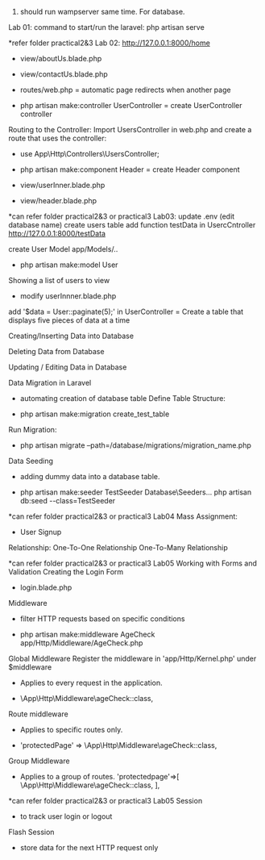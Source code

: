1. should run wampserver same time. For database.

Lab 01:
command to start/run the laravel:
php artisan serve


*refer folder practical2&3
Lab 02:
http://127.0.0.1:8000/home
+ view/aboutUs.blade.php
+ view/contactUs.blade.php

+ routes/web.php
= automatic page redirects when another page 

+ php artisan make:controller UserController
= create UserController controller

Routing to the Controller: Import UsersController in web.php and create a route that uses the controller:
+ use App\Http\Controllers\UsersController;

+ php artisan make:component Header
= create Header component

+ view/userInner.blade.php
+ view/header.blade.php


*can refer folder practical2&3 or practical3
Lab03:
update .env (edit database name)
create users table
add function testData in UsercCntroller
http://127.0.0.1:8000/testData

create User Model
app/Models/..
+ php artisan make:model User

Showing a list of users to view 
- modify userInnner.blade.php

add '$data = User::paginate(5);' in UserController
= Create a table that displays five pieces of data at a time

Creating/Inserting Data into Database 

Deleting Data from Database 

Updating / Editing Data in Database 

Data Migration in Laravel 
- automating creation of database table
Define Table Structure:
+ php artisan make:migration create_test_table 

Run Migration:
+ php artisan migrate –path=/database/migrations/migration_name.php  

Data Seeding
- adding dummy data into a database table.
+ php artisan make:seeder TestSeeder
Database\Seeders\...
php artisan db:seed --class=TestSeeder


*can refer folder practical2&3 or practical3
Lab04
Mass Assignment:
- User Signup

Relationship:
One-To-One Relationship
One-To-Many Relationship


*can refer folder practical2&3 or practical3
Lab05
Working with Forms and Validation
Creating the Login Form
+ login.blade.php

Middleware
- filter HTTP requests based on specific conditions
+ php artisan make:middleware AgeCheck
app/Http/Middleware/AgeCheck.php

Global Middleware
Register the middleware in 'app/Http/Kernel.php' under $middleware
- Applies to every request in the application.
+ \App\Http\Middleware\ageCheck::class,

Route middleware
- Applies to specific routes only.
+ 'protectedPage' => \App\Http\Middleware\ageCheck::class,

Group Middleware
- Applies to a group of routes.
'protectedpage'=>[
	\App\Http\Middleware\ageCheck::class,
],


*can refer folder practical2&3 or practical3
Lab05
Session
- to track user login or logout

Flash Session
- store data for the next HTTP request only










































